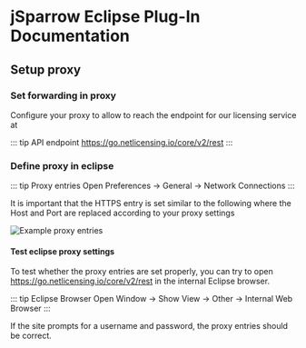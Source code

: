 # jSparrow Eclipse Plug-In Documentation

## Setup proxy

### Set forwarding in proxy

Configure your proxy to allow to reach the endpoint for our licensing service at

::: tip API endpoint
https://go.netlicensing.io/core/v2/rest
:::

### Define proxy in eclipse

::: tip Proxy entries
Open Preferences -> General -> Network Connections
:::

It is important that the HTTPS entry is set similar to the following where the Host and Port are replaced according to your proxy settings

![Example proxy entries](/img/proxy.png)

#### Test eclipse proxy settings

To test whether the proxy entries are set properly, you can try to open https://go.netlicensing.io/core/v2/rest in the internal Eclipse browser.

::: tip Eclipse Browser
Open Window -> Show View -> Other -> Internal Web Browser
:::

If the site prompts for a username and password, the proxy entries should be correct. 

